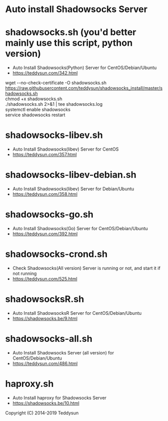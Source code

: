 
# Auto install Shadowsocks Server

shadowsocks.sh (you'd better mainly use this script, python version)
===============
- Auto Install Shadowsocks(Python) Server for CentOS/Debian/Ubuntu
- https://teddysun.com/342.html


wget --no-check-certificate -O shadowsocks.sh https://raw.githubusercontent.com/teddysun/shadowsocks_install/master/shadowsocks.sh  
chmod +x shadowsocks.sh  
./shadowsocks.sh 2>&1 | tee shadowsocks.log  
systemctl enable shadowsocks  
service shadowsocks restart  
  

shadowsocks-libev.sh
===============
- Auto Install Shadowsocks(libev) Server for CentOS
- https://teddysun.com/357.html

shadowsocks-libev-debian.sh
===============
- Auto Install Shadowsocks(libev) Server for Debian/Ubuntu
- https://teddysun.com/358.html

shadowsocks-go.sh
===============
- Auto Install Shadowsocks(Go) Server for CentOS/Debian/Ubuntu
- https://teddysun.com/392.html

shadowsocks-crond.sh
===============
- Check Shadowsocks(All version) Server is running or not, and start it if not running
- https://teddysun.com/525.html

shadowsocksR.sh
===============
- Auto Install ShadowsocksR Server for CentOS/Debian/Ubuntu
- https://shadowsocks.be/9.html

shadowsocks-all.sh
==================
- Auto Install Shadowsocks Server (all version) for CentOS/Debian/Ubuntu
- https://teddysun.com/486.html

haproxy.sh
===============
- Auto Install haproxy for Shadowsocks Server
- https://shadowsocks.be/10.html

Copyright (C) 2014-2019 Teddysun
